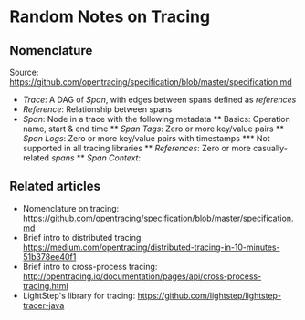 # Random Notes on Tracing

## Nomenclature
Source: https://github.com/opentracing/specification/blob/master/specification.md
* *Trace*: A DAG of *Span*, with edges between spans defined as *references*
* *Reference*: Relationship between spans
* *Span*: Node in a trace with the following metadata
** Basics: Operation name, start & end time
** *Span Tags*: Zero or more key/value pairs
** *Span Logs*: Zero or more key/value pairs with timestamps
*** Not supported in all tracing libraries
** *References*: Zero or more casually-related *spans*
** *Span Context*:


## Related articles
* Nomenclature on tracing: https://github.com/opentracing/specification/blob/master/specification.md
* Brief intro to distributed tracing: https://medium.com/opentracing/distributed-tracing-in-10-minutes-51b378ee40f1
* Brief intro to cross-process tracing: http://opentracing.io/documentation/pages/api/cross-process-tracing.html
* LightStep's library for tracing: https://github.com/lightstep/lightstep-tracer-java
